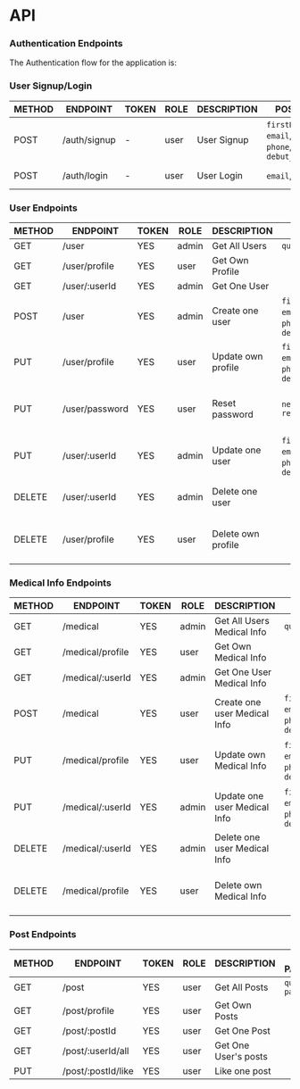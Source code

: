 # API

### Authentication Endpoints

The Authentication flow for the application is:

### User Signup/Login

METHOD | ENDPOINT         | TOKEN | ROLE | DESCRIPTION              | POST PARAMS                                     | RETURNS
-------|------------------|-------|------|--------------------|-------------------------------------------------|--------------------
POST   | /auth/signup     | -     | user | User Signup              | `firstName`,`lastName`, `email`, `password`, `phone`, `birth_Date` , `debut_date`  | { token: `token` }
POST   | /auth/login      | -     | user | User Login               | `email`, `password`                             | { token: `token` }

### User Endpoints

METHOD | ENDPOINT         | TOKEN | ROLE | DESCRIPTION              | POST PARAMS                                     | RETURNS
-------|------------------|-------|------|--------------------------|-------------------------------------------------|--------------------
GET    | /user            | YES   | admin | Get All Users            |  `query params`                            | [{user}]
GET    | /user/profile    | YES   | user | Get Own Profile          |                                                |  {user}
GET    | /user/:userId        | YES   | admin | Get One User             |                                             |  {user}
POST   | /user            | YES   | admin | Create one user         |`firstName`,`lastName`, `email`, `password`, `phone`, `birth_Date` , `debut_date` | {user}
PUT    | /user/profile    | YES   | user | Update own profile       |`firstName`,`lastName`, `email`, `password`, `phone`, `birth_Date` , `debut_date` | {message: 'Profile updated'}
PUT    | /user/password   | YES   | user  | Reset password          | `newPassword` `repeatPassword`                                    | { message: 'Password updated }
PUT    | /user/:userId       | YES   | admin | Update one user         |  `firstName`,`lastName`, `email`, `password`, `phone`, `birth_Date` , `debut_date` | {message: 'User updated'
DELETE | /user/:userId      | YES   | admin | Delete one user         |                                                   | {message: 'User deleted'}
DELETE | /user/profile    | YES   | user | Delete own profile       |                                                    | { message: 'Profile deleted' }

### Medical Info Endpoints

METHOD | ENDPOINT         | TOKEN | ROLE | DESCRIPTION              | POST PARAMS                                     | RETURNS
-------|------------------|-------|------|--------------------------|-------------------------------------------------|--------------------
GET    | /medical     | YES   | admin | Get All Users Medical Info           |  `query params`                            | [{user}]
GET    | /medical/profile    | YES   | user | Get Own Medical Info         |                                                |  {user}
GET    | /medical/:userId        | YES   | admin | Get One User Medical Info            |                                             |  {user}
POST   | /medical            | YES   | user | Create one user Medical Info        |`firstName`,`lastName`, `email`, `password`, `phone`, `birth_Date` , `debut_date` | {user}
PUT    | /medical/profile    | YES   | user | Update own Medical Info       |`firstName`,`lastName`, `email`, `password`, `phone`, `birth_Date` , `debut_date` | {message: 'Medical Info updated'}
PUT    | /medical/:userId       | YES   | admin | Update one user Medical Info       |  `firstName`,`lastName`, `email`, `password`, `phone`, `birth_Date` , `debut_date` | {message: 'User updated'
DELETE | /medical/:userId      | YES   | admin | Delete one user Medical Info       |                                                   | {message: 'User deleted'}
DELETE | /medical/profile    | YES   | user | Delete own Medical Info       |                                                    | { message: 'Profile deleted' }


### Post Endpoints

METHOD | ENDPOINT         | TOKEN | ROLE | DESCRIPTION              | POST PARAMS                                     | RETURNS
-------|------------------|-------|------|--------------------------|-------------------------------------------------|--------------------
GET    | /post            | YES   | user | Get All Posts          |  `query params`                            | [{post}]
GET    | /post/profile    | YES   | user | Get Own Posts          |                                            | [{post}]
GET    | /post/:postId       | YES   | user | Get One Post           |                                            | {post}
GET    | /post/:userId/all    | YES   | user | Get One User's posts   |                                            | [{post}]
PUT    | /post/:postId/like   | YES   | user | Like one post          |                                            | {post}

